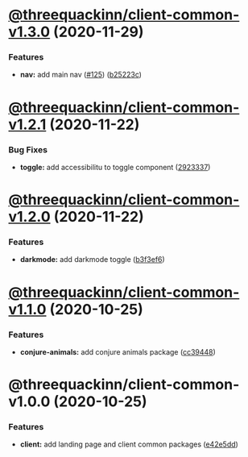 # [@threequackinn/client-common-v1.3.0](https://github.com/TheThreeQuackInn/site/compare/@threequackinn/client-common-v1.2.1...@threequackinn/client-common-v1.3.0) (2020-11-29)


### Features

* **nav:** add main nav ([#125](https://github.com/TheThreeQuackInn/site/issues/125)) ([b25223c](https://github.com/TheThreeQuackInn/site/commit/b25223c09627be2fa18ffdf384ecd785f3cf1a78))

# [@threequackinn/client-common-v1.2.1](https://github.com/TheThreeQuackInn/site/compare/@threequackinn/client-common-v1.2.0...@threequackinn/client-common-v1.2.1) (2020-11-22)


### Bug Fixes

* **toggle:** add accessibilitu to toggle component ([2923337](https://github.com/TheThreeQuackInn/site/commit/2923337bf3d87f96524aaa7f3161a6311e51b9c6))

# [@threequackinn/client-common-v1.2.0](https://github.com/TheThreeQuackInn/site/compare/@threequackinn/client-common-v1.1.0...@threequackinn/client-common-v1.2.0) (2020-11-22)


### Features

* **darkmode:** add darkmode toggle ([b3f3ef6](https://github.com/TheThreeQuackInn/site/commit/b3f3ef604012aca238db92fce270c454a9b8c772))

# [@threequackinn/client-common-v1.1.0](https://github.com/TheThreeQuackInn/site/compare/@threequackinn/client-common-v1.0.0...@threequackinn/client-common-v1.1.0) (2020-10-25)


### Features

* **conjure-animals:** add conjure animals package ([cc39448](https://github.com/TheThreeQuackInn/site/commit/cc39448497a66e2e77430a229b6bd6917b7e94fb))

# @threequackinn/client-common-v1.0.0 (2020-10-25)


### Features

* **client:** add landing page and client common packages ([e42e5dd](https://github.com/TheThreeQuackInn/site/commit/e42e5ddc7e8de56e48d9479e582438ed83fb859e))

